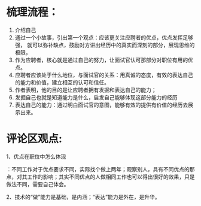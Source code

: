 # 梳理流程：

1. 介绍自己
2. 通过一个小故事，引出第一个观点：应该更关注应聘者的优点，优点发挥足够强， 就可以弥补缺点，鼓励对方讲出经历中的真实而深刻的部分，展现思维的极限，
3. 作为应聘者，核心就是通过自己的努力，让面试官认可那部分对职位有用的优点。
4. 应聘者应该处于什么地位，与面试官的关系：用真诚的态度，有效的表达自己的能力和价值，建立相互的认可和信任。
5. 作者表明，他的目的是让应聘者拥有发掘和表达自己的能力；
6. 发掘自己也就是知道能力是什么，启发自己能够体现这部分能力的经历
7. 表达自己的能力：通过明白面试官的意图，能够有效的提供有价值的经历去展示出来。

# 评论区观点:

1、优点在职位中怎么体现

：不同工作对于优点要求不同，实际找个做上两年；观察别人，具有不同优点的那点，对其工作的影响；其实不同优点的人做相同工作也可以得出很好的效果，只是做法不同，需要自己体会。

2、技术的“做”能力是基础，是内涵；“表达”能力是外在，是升华。